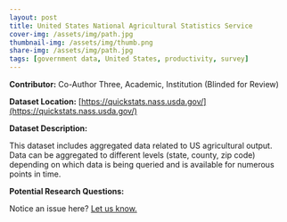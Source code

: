 ```yaml
---
layout: post
title: United States National Agricultural Statistics Service
cover-img: /assets/img/path.jpg
thumbnail-img: /assets/img/thumb.png
share-img: /assets/img/path.jpg
tags: [government data, United States, productivity, survey]
---
```


**Contributor:** Co-Author Three, Academic, Institution (Blinded for Review)

**Dataset Location:** [https://quickstats.nass.usda.gov/](https://quickstats.nass.usda.gov/)

**Dataset Description:**

This dataset includes aggregated data related to US agricultural output. Data can be aggregated to different levels (state, county, zip code) depending on which data is being queried and is available for numerous points in time.

**Potential Research Questions:**

Notice an issue here? [Let us know.](https://docs.google.com/forms/d/e/1FAIpQLSfFLEtWSlfe6gwBaoe-9OfE4BjtwaVx3IQg9ZsfCIJDrujrbA/viewform?usp=pp_url&entry.677199195=2021-03-22-us-nass)
